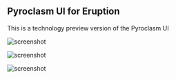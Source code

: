 ## Pyroclasm UI for Eruption

This is a technology preview version of the Pyroclasm UI

![screenshot](docs/assets/screenshot-01.png)

![screenshot](docs/assets/screenshot-02.png)

![screenshot](docs/assets/screenshot-03.png)

